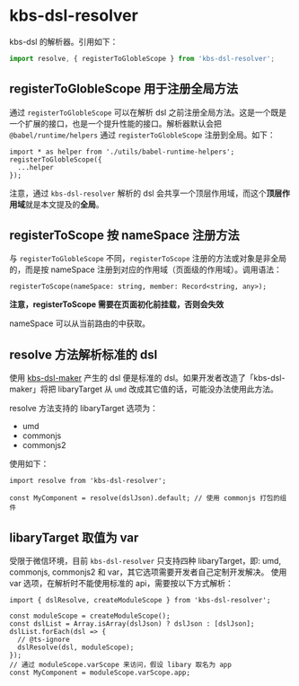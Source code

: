 # kbs-dsl-resolver

kbs-dsl 的解析器。引用如下：

```javascript
import resolve, { registerToGlobleScope } from 'kbs-dsl-resolver';

```

## registerToGlobleScope 用于注册全局方法

通过 `registerToGlobleScope` 可以在解析 dsl 之前注册全局方法。这是一个既是一个扩展的接口，也是一个提升性能的接口。解析器默认会把 `@babel/runtime/helpers` 通过 `registerToGlobleScope` 注册到全局。如下：

```
import * as helper from './utils/babel-runtime-helpers';
registerToGlobleScope({
  ...helper
});
```

注意，通过 `kbs-dsl-resolver` 解析的 dsl 会共享一个顶层作用域，而这个**顶层作用域**就是本文提及的**全局**。

## registerToScope 按 nameSpace 注册方法

与 `registerToGlobleScope` 不同，`registerToScope` 注册的方法或对象是非全局的，而是按 nameSpace 注册到对应的作用域（页面级的作用域）。调用语法：
```
registerToScope(nameSpace: string, member: Record<string, any>);
```
**注意，registerToScope 需要在页面初化前挂载，否则会失效**

nameSpace 可以从当前路由的中获取。


## resolve 方法解析标准的 dsl

使用 [kbs-dsl-maker](https://github.com/leeenx/kbs-dsl-maker) 产生的 dsl 便是标准的 dsl。如果开发者改造了「kbs-dsl-maker」将把 libaryTarget 从 `umd` 改成其它值的话，可能没办法使用此方法。

resolve 方法支持的 libaryTarget 选项为：

- umd
- commonjs
- commonjs2

使用如下：

```
import resolve from 'kbs-dsl-resolver';

const MyComponent = resolve(dslJson).default; // 使用 commonjs 打包的组件
```

## libaryTarget 取值为 var

受限于微信环境，目前 `kbs-dsl-resolver` 只支持四种 libaryTarget，即: umd, commonjs, commonjs2 和 var，其它选项需要开发者自己定制开发解决。
使用 var 选项，在解析时不能使用标准的 api，需要按以下方式解析：

```
import { dslResolve, createModuleScope } from 'kbs-dsl-resolver';

const moduleScope = createModuleScope();
const dslList = Array.isArray(dslJson) ? dslJson : [dslJson];
dslList.forEach(dsl => {
  // @ts-ignore
  dslResolve(dsl, moduleScope);
});
// 通过 moduleScope.varScope 来访问，假设 libary 取名为 app
const MyComponent = moduleScope.varScope.app;
```

